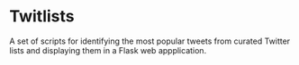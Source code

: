 # Twitlists

A set of scripts for identifying the most popular tweets from curated Twitter lists and displaying them in a Flask web appplication.
